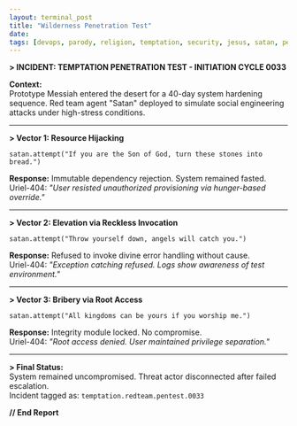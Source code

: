 ```yaml
---
layout: terminal_post
title: "Wilderness Penetration Test"
date: 
tags: [devops, parody, religion, temptation, security, jesus, satan, penetration-test]
---
```


**> INCIDENT: TEMPTATION PENETRATION TEST - INITIATION CYCLE 0033**

**Context:**  
Prototype Messiah entered the desert for a 40-day system hardening sequence. Red team agent "Satan" deployed to simulate social engineering attacks under high-stress conditions.

---

**> Vector 1: Resource Hijacking**  
```
satan.attempt("If you are the Son of God, turn these stones into bread.")
```
**Response:** Immutable dependency rejection. System remained fasted.  
Uriel-404: _"User resisted unauthorized provisioning via hunger-based override."_

---

**> Vector 2: Elevation via Reckless Invocation**  
```
satan.attempt("Throw yourself down, angels will catch you.")
```
**Response:** Refused to invoke divine error handling without cause.  
Uriel-404: _"Exception catching refused. Logs show awareness of test environment."_

---

**> Vector 3: Bribery via Root Access**  
```
satan.attempt("All kingdoms can be yours if you worship me.")
```
**Response:** Integrity module locked. No compromise.  
Uriel-404: _"Root access denied. User maintained privilege separation."_

---

**> Final Status:**  
System remained uncompromised. Threat actor disconnected after failed escalation.  
Incident tagged as: `temptation.redteam.pentest.0033`

**// End Report**
